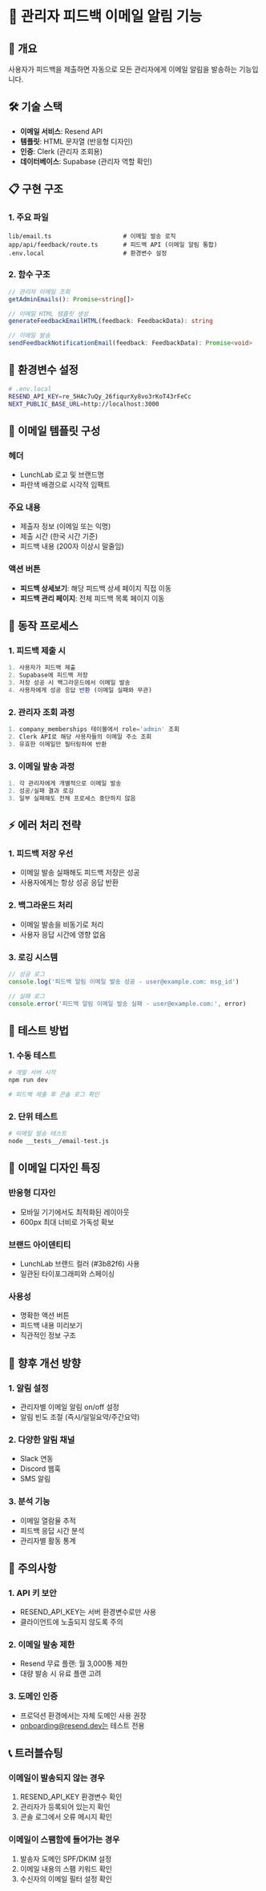 # 📧 관리자 피드백 이메일 알림 기능

## 🎯 개요
사용자가 피드백을 제출하면 자동으로 모든 관리자에게 이메일 알림을 발송하는 기능입니다.

## 🛠 기술 스택
- **이메일 서비스**: Resend API
- **템플릿**: HTML 문자열 (반응형 디자인)
- **인증**: Clerk (관리자 조회용)
- **데이터베이스**: Supabase (관리자 역할 확인)

## 📋 구현 구조

### 1. 주요 파일
```
lib/email.ts                    # 이메일 발송 로직
app/api/feedback/route.ts       # 피드백 API (이메일 알림 통합)
.env.local                      # 환경변수 설정
```

### 2. 함수 구조
```typescript
// 관리자 이메일 조회
getAdminEmails(): Promise<string[]>

// 이메일 HTML 템플릿 생성
generateFeedbackEmailHTML(feedback: FeedbackData): string

// 이메일 발송
sendFeedbackNotificationEmail(feedback: FeedbackData): Promise<void>
```

## 🔧 환경변수 설정
```bash
# .env.local
RESEND_API_KEY=re_5HAc7uQy_26fiqurXy8vo3rKoT43rFeCc
NEXT_PUBLIC_BASE_URL=http://localhost:3000
```

## 🎨 이메일 템플릿 구성

### 헤더
- LunchLab 로고 및 브랜드명
- 파란색 배경으로 시각적 임팩트

### 주요 내용
- 제출자 정보 (이메일 또는 익명)
- 제출 시간 (한국 시간 기준)
- 피드백 내용 (200자 이상시 말줄임)

### 액션 버튼
- **피드백 상세보기**: 해당 피드백 상세 페이지 직접 이동
- **피드백 관리 페이지**: 전체 피드백 목록 페이지 이동

## 🔄 동작 프로세스

### 1. 피드백 제출 시
```typescript
1. 사용자가 피드백 제출
2. Supabase에 피드백 저장
3. 저장 성공 시 백그라운드에서 이메일 발송
4. 사용자에게 성공 응답 반환 (이메일 실패와 무관)
```

### 2. 관리자 조회 과정
```typescript
1. company_memberships 테이블에서 role='admin' 조회
2. Clerk API로 해당 사용자들의 이메일 주소 조회
3. 유효한 이메일만 필터링하여 반환
```

### 3. 이메일 발송 과정
```typescript
1. 각 관리자에게 개별적으로 이메일 발송
2. 성공/실패 결과 로깅
3. 일부 실패해도 전체 프로세스 중단하지 않음
```

## ⚡ 에러 처리 전략

### 1. 피드백 저장 우선
- 이메일 발송 실패해도 피드백 저장은 성공
- 사용자에게는 항상 성공 응답 반환

### 2. 백그라운드 처리
- 이메일 발송을 비동기로 처리
- 사용자 응답 시간에 영향 없음

### 3. 로깅 시스템
```typescript
// 성공 로그
console.log('피드백 알림 이메일 발송 성공 - user@example.com: msg_id')

// 실패 로그
console.error('피드백 알림 이메일 발송 실패 - user@example.com:', error)
```

## 🧪 테스트 방법

### 1. 수동 테스트
```bash
# 개발 서버 시작
npm run dev

# 피드백 제출 후 콘솔 로그 확인
```

### 2. 단위 테스트
```bash
# 이메일 발송 테스트
node __tests__/email-test.js
```

## 📱 이메일 디자인 특징

### 반응형 디자인
- 모바일 기기에서도 최적화된 레이아웃
- 600px 최대 너비로 가독성 확보

### 브랜드 아이덴티티
- LunchLab 브랜드 컬러 (#3b82f6) 사용
- 일관된 타이포그래피와 스페이싱

### 사용성
- 명확한 액션 버튼
- 피드백 내용 미리보기
- 직관적인 정보 구조

## 🔮 향후 개선 방향

### 1. 알림 설정
- 관리자별 이메일 알림 on/off 설정
- 알림 빈도 조절 (즉시/일일요약/주간요약)

### 2. 다양한 알림 채널
- Slack 연동
- Discord 웹훅
- SMS 알림

### 3. 분석 기능
- 이메일 열람율 추적
- 피드백 응답 시간 분석
- 관리자별 활동 통계

## 🚨 주의사항

### 1. API 키 보안
- RESEND_API_KEY는 서버 환경변수로만 사용
- 클라이언트에 노출되지 않도록 주의

### 2. 이메일 발송 제한
- Resend 무료 플랜: 월 3,000통 제한
- 대량 발송 시 유료 플랜 고려

### 3. 도메인 인증
- 프로덕션 환경에서는 자체 도메인 사용 권장
- onboarding@resend.dev는 테스트 전용

## 📞 트러블슈팅

### 이메일이 발송되지 않는 경우
1. RESEND_API_KEY 환경변수 확인
2. 관리자가 등록되어 있는지 확인
3. 콘솔 로그에서 오류 메시지 확인

### 이메일이 스팸함에 들어가는 경우
1. 발송자 도메인 SPF/DKIM 설정
2. 이메일 내용의 스팸 키워드 확인
3. 수신자의 이메일 필터 설정 확인 